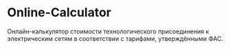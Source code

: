 # Online-Calculator
Онлайн-калькулятор стоимости технологического присоединения к электрическим сетям в соответствии с тарифами, утверждёнными ФАС.
